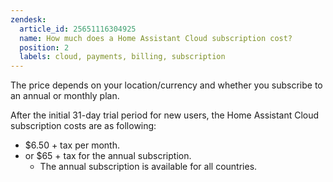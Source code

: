 ```yaml
---
zendesk:
  article_id: 25651116304925
  name: How much does a Home Assistant Cloud subscription cost?
  position: 2
  labels: cloud, payments, billing, subscription
---
```


The price depends on your location/currency and whether you subscribe to an annual or monthly plan.

After the initial 31-day trial period for new users, the Home Assistant Cloud subscription costs are as following:

- $6.50 + tax per month.
- or $65 + tax for the annual subscription.
  - The annual subscription is available for all countries.
